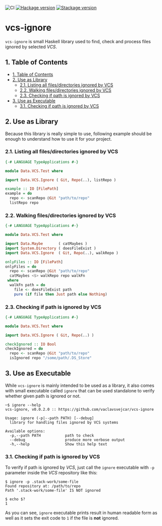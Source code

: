 ![CI](https://github.com/vaclavsvejcar/vcs-ignore/workflows/CI/badge.svg)
[![Hackage version](http://img.shields.io/hackage/v/vcs-ignore.svg)](https://hackage.haskell.org/package/vcs-ignore)
[![Stackage version](https://www.stackage.org/package/vcs-ignore/badge/lts?label=Stackage)](https://www.stackage.org/package/vcs-ignore)

# vcs-ignore
`vcs-ignore` is small Haskell library used to find, check and process files ignored by selected _VCS_.

## 1. Table of Contents
<!-- TOC -->

- [1. Table of Contents](#1-table-of-contents)
- [2. Use as Library](#2-use-as-library)
    - [2.1. Listing all files/directories ignored by VCS](#21-listing-all-filesdirectories-ignored-by-vcs)
    - [2.2. Walking files/directories ignored by VCS](#22-walking-filesdirectories-ignored-by-vcs)
    - [2.3. Checking if path is ignored by VCS](#23-checking-if-path-is-ignored-by-vcs)
- [3. Use as Executable](#3-use-as-executable)
    - [3.1. Checking if path is ignored by VCS](#31-checking-if-path-is-ignored-by-vcs)

<!-- /TOC -->


## 2. Use as Library
Because this library is really simple to use, following example should be enough to understand how to use it for your project.

### 2.1. Listing all files/directories ignored by VCS
```haskell
{-# LANGUAGE TypeApplications #-}

module Data.VCS.Test where

import Data.VCS.Ignore ( Git, Repo(..), listRepo )

example :: IO [FilePath]
example = do
  repo <- scanRepo @Git "path/to/repo"
  listRepo repo
```

### 2.2. Walking files/directories ignored by VCS
```haskell
{-# LANGUAGE TypeApplications #-}

module Data.VCS.Test where

import Data.Maybe       ( catMaybes )
import System.Directory ( doesFileExist )
import Data.VCS.Ignore  ( Git, Repo(..), walkRepo )

onlyFiles :: IO [FilePath]
onlyFiles = do
  repo <- scanRepo @Git "path/to/repo"
  catMaybes <$> walkRepo repo walkFn
 where
  walkFn path = do
    file <- doesFileExist path
    pure (if file then Just path else Nothing)

```

### 2.3. Checking if path is ignored by VCS
```haskell
{-# LANGUAGE TypeApplications #-}

module Data.VCS.Test where

import Data.VCS.Ignore ( Git, Repo(..) )

checkIgnored :: IO Bool
checkIgnored = do
  repo <- scanRepo @Git "path/to/repo"
  isIgnored repo "/some/path/.DS_Store"
```

## 3. Use as Executable
While `vcs-ignore` is mainly intended to be used as a library, it also comes with small executable called `ignore` that can be used standalone to verify whether given path is ignored or not.

```
─$ ignore --help
vcs-ignore, v0.0.2.0 :: https://github.com/vaclavsvejcar/vcs-ignore

Usage: ignore (-p|--path PATH) [--debug]
  library for handling files ignored by VCS systems

Available options:
  -p,--path PATH           path to check
  --debug                  produce more verbose output
  -h,--help                Show this help text
```

### 3.1. Checking if path is ignored by VCS
To verify if path is ignored by _VCS_, just call the `ignore` executable with `-p` parameter inside the _VCS_ repository like this:

```
$ ignore -p .stack-work/some-file
Found repository at: /path/to/repo
Path '.stack-work/some-file' IS NOT ignored

$ echo $?
1
```

As you can see, `ignore` executable prints result in human readable form as well as it sets the exit code to `1` if the file is __not__ ignored.
